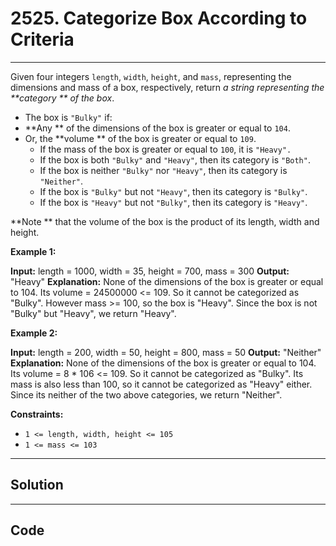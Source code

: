 # 2525. Categorize Box According to Criteria

---

Given four integers `length`, `width`, `height`, and `mass`, representing the dimensions and mass of a box, respectively, return _a string representing the **category ** of the box_.

  * The box is `"Bulky"` if: 
* **Any ** of the dimensions of the box is greater or equal to `104`.
* Or, the **volume ** of the box is greater or equal to `109`.
  * If the mass of the box is greater or equal to `100`, it is `"Heavy".`
  * If the box is both `"Bulky"` and `"Heavy"`, then its category is `"Both"`.
  * If the box is neither `"Bulky"` nor `"Heavy"`, then its category is `"Neither"`.
  * If the box is `"Bulky"` but not `"Heavy"`, then its category is `"Bulky"`.
  * If the box is `"Heavy"` but not `"Bulky"`, then its category is `"Heavy"`.



**Note ** that the volume of the box is the product of its length, width and height.

 

**Example 1:**


**Input:** length = 1000, width = 35, height = 700, mass = 300
**Output:** "Heavy"
**Explanation:** 
None of the dimensions of the box is greater or equal to 104. 
Its volume = 24500000 <= 109. So it cannot be categorized as "Bulky".
However mass >= 100, so the box is "Heavy".
Since the box is not "Bulky" but "Heavy", we return "Heavy".

**Example 2:**


**Input:** length = 200, width = 50, height = 800, mass = 50
**Output:** "Neither"
**Explanation:** 
None of the dimensions of the box is greater or equal to 104.
Its volume = 8 * 106 <= 109. So it cannot be categorized as "Bulky".
Its mass is also less than 100, so it cannot be categorized as "Heavy" either. 
Since its neither of the two above categories, we return "Neither".

 

**Constraints:**

  * `1 <= length, width, height <= 105`
  * `1 <= mass <= 103`

---

## Solution



---

## Code
```python


```